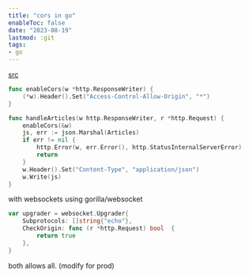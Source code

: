 ```yaml
---
title: "cors in go"
enableToc: false
date: "2023-08-19"
lastmod: :git
tags:
- go
---
```


[src](https://www.stackhawk.com/blog/golang-cors-guide-what-it-is-and-how-to-enable-it/)

```go
func enableCors(w *http.ResponseWriter) {   
	(*w).Header().Set("Access-Control-Allow-Origin", "*")   
}

func handleArticles(w http.ResponseWriter, r *http.Request) {
	enableCors(&w)
	js, err := json.Marshal(Articles)   
	if err != nil {   
		http.Error(w, err.Error(), http.StatusInternalServerError)   
		return   
	}
	w.Header().Set("Content-Type", "application/json")   
	w.Write(js)   
}
```

with websockets using gorilla/websocket
```go
var upgrader = websocket.Upgrader{
	Subprotocols: []string{"echo"},
    CheckOrigin: func (r *http.Request) bool  {
        return true
    },
}
```

both allows all. (modify for prod)